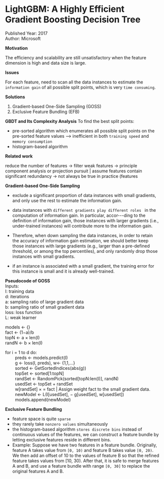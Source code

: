 # LightGBM: A Highly Efficient Gradient Boosting Decision Tree
Published Year: 2017 <br/>
Author: Microsoft

**Motivation**

The efficiency and scalability are still unsatisfactory when the feature dimension is high and data size is large.

**Issues** 

For each feature, need to scan all the data instances to estimate the `information gain` of all possible split points, which is very `time consuming`.

**Solutions**
1. Gradient-based One-Side Sampling (GOSS)
2. Exclusive Feature Bundling (EFB)

**GBDT and Its Complexity Analysis**
To find the best split points:
- pre-sorted algorithm
which enumerates all possible split points on the pre-sorted feature values --> inefficient in both `training speed` and `memory consumption`
- histogram-based algorithm

**Related work**

reduce the number of features -> filter weak features -> principle component analysis or projection pursuit | assume features contain significant redundancy -> not always be true in practice (features

**Gradient-based One-Side Sampling**

- exclude a significant proportion of data instances with small gradients, and only use the rest to estimate the information gain.

- data instances with `different gradients play different roles ` in the computation of information gain. In particular, accor---ding to the definition of information gain, those instances with larger gradients (i.e., under-trained instances) will contribute more to the information gain. 

- Therefore, when down sampling the data instances, in order to retain the accuracy of information gain estimation, we should better keep those instances with large gradients (e.g., larger than a pre-defined threshold, or among the top percentiles), and only randomly drop those instances with small gradients.

- if an instance is associated with a small gradient, the training error for this instance is small and it is already well-trained.

**Pseudocode of GOSS** <br/>
Inputs: <br/>
I: training data <br/>
d: iterations <br/>
a: sampling ratio of large gradient data <br/>
b: sampling ratio of small gradient data <br/>
loss: loss function <br/>
L: weak learner <br/>

models ← {} <br/>
fact ← (1−a)/b <br/>
topN ← a × len(I) <br/>
randN ← b × len(I) <br/>

for i = 1 to d do: <br/>
&emsp;&emsp; preds ← models.predict(I) <br/>
&emsp;&emsp; g ← loss(I, preds), w← {1,1,...} <br/>
&emsp;&emsp; sorted ← GetSortedIndices(abs(g)) <br/>
&emsp;&emsp; topSet ← sorted[1:topN]  <br/>
&emsp;&emsp; randSet ← RandomPick(sorted[topN:len(I)], randN) <br/>
&emsp;&emsp; usedSet ← topSet + randSet <br/>
&emsp;&emsp; w[randSet] × = fact |  Assign weight fact to the small gradient data. <br/>
&emsp;&emsp; newModel ← L(I[usedSet], − g[usedSet], w[usedSet]) <br/>
&emsp;&emsp; models.append(newModel) <br/>

**Exclusive Feature Bundling**

- feature space is quite `sparse`
- they rarely take `nonzero values` simultaneously
- the histogram-based algorithm `stores discrete bins` instead of continuous values of the features, we can construct a feature bundle by letting exclusive features reside in different bins.
- Example:
Suppose we have two features in a feature bundle. Originally, feature A takes value from `[0, 10)` and feature B takes value `[0, 20)`. We then add an offset of 10 to the values of feature B so that the refined feature takes values from [10, 30). After that, it is safe to merge features A and B, and use a feature bundle with range `[0, 30]` to replace the original features A and B.
